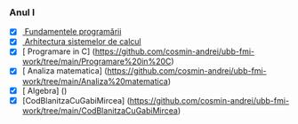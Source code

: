 ### Anul I
- [X] [ Fundamentele programării](https://github.com/cosmin-andrei/ubb-fmi-work/tree/main/Fundamentele%20programarii/Laboratoare)
- [x] [ Arhitectura sistemelor de calcul](https://github.com/cosmin-andrei/ubb-fmi-work/tree/main/Arhitectura%20sistemelor%20de%20calcul/Laboratoare)
- [X] [ Programare in C] (https://github.com/cosmin-andrei/ubb-fmi-work/tree/main/Programare%20in%20C)
- [X] [ Analiza matematica] (https://github.com/cosmin-andrei/ubb-fmi-work/tree/main/Analiza%20matematica)
- [X] [ Algebra] ()
- [X] [CodBlanitzaCuGabiMircea] (https://github.com/cosmin-andrei/ubb-fmi-work/tree/main/CodBlanitzaCuGabiMircea)
